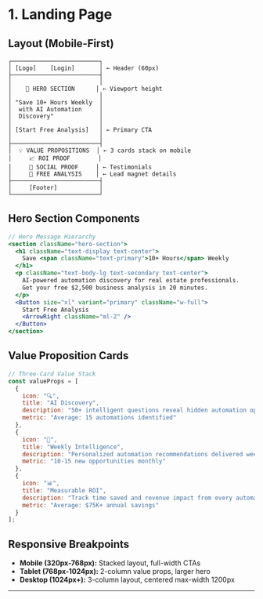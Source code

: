 # 1. Landing Page

## Layout (Mobile-First)
```
┌─────────────────────────┐
│ [Logo]    [Login]       │ ← Header (60px)
├─────────────────────────┤
│                         │
│    🎯 HERO SECTION      │ ← Viewport height
│                         │
│ "Save 10+ Hours Weekly  │
│  with AI Automation     │
│  Discovery"             │
│                         │
│ [Start Free Analysis]   │ ← Primary CTA
│                         │
├─────────────────────────┤
│  💡 VALUE PROPOSITIONS  │ ← 3 cards stack on mobile
│     📈 ROI PROOF        │
│     👥 SOCIAL PROOF     │ ← Testimonials
│     🎁 FREE ANALYSIS    │ ← Lead magnet details
├─────────────────────────┤
│     [Footer]            │
└─────────────────────────┘
```

## Hero Section Components
```jsx
// Hero Message Hierarchy
<section className="hero-section">
  <h1 className="text-display text-center">
    Save <span className="text-primary">10+ Hours</span> Weekly
  </h1>
  <p className="text-body-lg text-secondary text-center">
    AI-powered automation discovery for real estate professionals. 
    Get your free $2,500 business analysis in 20 minutes.
  </p>
  <Button size="xl" variant="primary" className="w-full">
    Start Free Analysis
    <ArrowRight className="ml-2" />
  </Button>
</section>
```

## Value Proposition Cards
```jsx
// Three-Card Value Stack
const valueProps = [
  {
    icon: "🔍",
    title: "AI Discovery",
    description: "50+ intelligent questions reveal hidden automation opportunities",
    metric: "Average: 15 automations identified"
  },
  {
    icon: "📝",
    title: "Weekly Intelligence",
    description: "Personalized automation recommendations delivered weekly",
    metric: "10-15 new opportunities monthly"
  },
  {
    icon: "📊",
    title: "Measurable ROI",
    description: "Track time saved and revenue impact from every automation",
    metric: "Average: $75K+ annual savings"
  }
];
```

## Responsive Breakpoints
- **Mobile (320px-768px):** Stacked layout, full-width CTAs
- **Tablet (768px-1024px):** 2-column value props, larger hero
- **Desktop (1024px+):** 3-column layout, centered max-width 1200px

---
